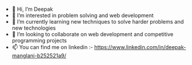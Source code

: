 - 👋 Hi, I’m Deepak
- 👀 I’m interested in problem solving and web development
- 🌱 I’m currently learning new techniques to solve harder problems and new technologies
- 💞️ I’m looking to collaborate on web development and competitive programming  projects
- 📫 You can find me on linkedin :- https://www.linkedin.com/in/deepak-manglani-b252521a9/

<!---
deepak1214/deepak1214 is a ✨ special ✨ repository because its `README.md` (this file) appears on your GitHub profile.
You can click the Preview link to take a look at your changes.
--->
